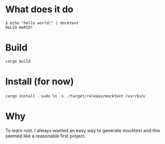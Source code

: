 # What does it do

```
$ echo "hello world!" | mocktext
HeLlO WoRlD!
```

# Build

`cargo build`

# Install (for now)

`cargo install .`
`sudo ln -s ./target/release/mocktext /usr/bin/`

# Why

To learn rust. I always wanted an easy way to generate mocktext and this seemed like a reasonable first project.
